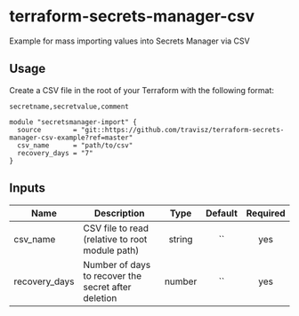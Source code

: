 # terraform-secrets-manager-csv

Example for mass importing values into Secrets Manager via CSV

## Usage
Create a CSV file in the root of your Terraform with the following format:

```csv
secretname,secretvalue,comment
```

```hcl
module "secretsmanager-import" {
  source        = "git::https://github.com/travisz/terraform-secrets-manager-csv-example?ref=master"
  csv_name      = "path/to/csv"
  recovery_days = "7"
}
```

## Inputs
| Name | Description | Type | Default | Required |
|------|-------------|:----:|:-------:|:--------:|
| csv_name | CSV file to read (relative to root module path) | string | `` | yes |
| recovery_days| Number of days to recover the secret after deletion | number | `` | yes |
